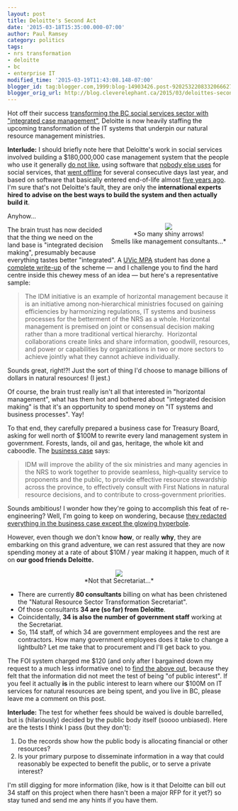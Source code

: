 ```yaml
---
layout: post
title: Deloitte's Second Act
date: '2015-03-18T15:35:00.000-07:00'
author: Paul Ramsey
category: politics
tags:
- nrs transformation
- deloitte
- bc
- enterprise IT
modified_time: '2015-03-19T11:43:08.148-07:00'
blogger_id: tag:blogger.com,1999:blog-14903426.post-9202532208332066627
blogger_orig_url: http://blog.cleverelephant.ca/2015/03/deloittes-second-act.html
---
```


Hot off their success [transforming the BC social services sector with "integrated case management"](/2012/06/more-icm.html), Deloitte is now heavily staffing the upcoming transformation of the IT systems that underpin our natural resource management ministries.

**Interlude:** I should briefly note here that Deloitte's work in social services involved building a $180,000,000 case management system that the people who use it generally [do not like](http://www.theglobeandmail.com/news/british-columbia/bc-child-services-hampered-by-deeply-flawed-computer-system/article21472981/), using software that [nobody else uses](http://www.vancouversun.com/life/alone+using+troubled+software+system+manage+child+welfare/10023345/story.html) for social services, that [went offline](http://www.vancouversun.com/technology/government+million+computer+system+just+work+with+video/9840193/story.html) for several consecutive days last year, and based on software that basically entered end-of-life almost [five years ago](http://en.wikipedia.org/wiki/Siebel_Systems#Key_dates). I'm sure that's not Deloitte's fault, they are only the **international experts hired to advise on the best ways to build the system and then actually build it**.

<div style="float: right; padding: 10px;"><p align="center"><img src="http://www.pwc.co.uk/en_uk/uk/assets/images/epm-decision-making.jpg"><br/>*So many shiny arrows!<br/>Smells like management consultants...*</p></div>

Anyhow...

The brain trust has now decided that the thing we need on the land base is "integrated decision making", presumably because everything tastes better "integrated". A [UVic MPA](http://www.uvic.ca/hsd/publicadmin/graduate/index.php) student has done a [complete write-up](https://dspace.library.uvic.ca:8443/bitstream/handle/1828/5038/Lesley_Valour_MPA_2013.pdf) of the scheme &mdash; and I challenge you to find the hard centre inside this chewey mess of an idea &mdash; but here's a representative sample:

> The IDM initiative is an example of horizontal management because it is an initiative among non‐hierarchical ministries focused on gaining efficiencies by harmonizing regulations, IT systems and business processes for the betterment of the NRS as a whole. Horizontal management is premised on joint or consensual decision making rather than a more traditional vertical hierarchy.  Horizontal collaborations create links and share information, goodwill, resources, and power or capabilities by organizations in two or more sectors to achieve jointly what they cannot achieve individually.  
    
Sounds great, right!?! Just the sort of thing I'd choose to manage billions of dollars in natural resources! (I jest.)

Of course, the brain trust really isn't all that interested in "horizontal management", what has them hot and bothered about "integrated decision making" is that it's an opportunity to spend money on "IT systems and business processes". Yay!

To that end, they carefully prepared a business case for Treasury Board, asking for well north of $100M to rewrite every land management system in government. Forests, lands, oil and gas, heritage, the whole kit and caboodle. The [business case](http://docs.openinfo.gov.bc.ca/D60134714A_Response_Package_FNR-2014-00169.PDF) says:

> IDM will improve the ability of the six ministries and many agencies in the NRS to work together to provide seamless, high‐quality service to proponents and the public, to provide effective resource stewardship across the province, to effectively consult with First Nations in natural resource decisions, and to contribute to cross‐government priorities. 

Sounds ambitious! I wonder how they're going to accomplish this feat of re-engineering? Well, I'm going to keep on wondering, because [they redacted everything in the business case except the glowing hyperbole](/2014/11/my-tax-dollars-at-work.html).

However, even though we don't know **how**, or really **why**, they are embarking on this grand adventure, we can rest assured that they are now spending money at a rate of about $10M / year making it happen, much of it on **our good friends Deloitte.**

<p align="center"><img src="https://espn.go.com/i/sportscentury/inline/secretariat.jpg"><br/>*Not that Secretariat...*</p>

* There are currently **80 consultants** billing on what has been christened the "Natural Resource Sector Transformation Secretariat".
* Of those consultants **34 are (so far) from Deloitte**.
* Coincidentally, **34 is also the number of government staff** working at the Secretariat.
* So, 114 staff, of which 34 are government employees and the rest are contractors. How many government employees does it take to change a lightbulb? Let me take that to procurement and I'll get back to you.

The FOI system charged me $120 (and only after I bargained down my request to a much less informative one) to [find the above out](http://docs.openinfo.gov.bc.ca/Response_Package_FNR-2014-50149.pdf), because they felt that the information did not meet the test of being "of public interest". If you feel it actually **is** in the public interest to learn where our $100M on IT services for natural resources are being spent, and you live in BC, please leave me a comment on this post.

**Interlude:** The test for whether fees should be waived is double barrelled, but is (hilariously) decided by the public body itself (soooo unbiased). Here are the tests I think I pass (but they don't):

1. Do the records show how the public body is allocating financial or other resources? 
2. Is your primary purpose to disseminate information in a way that could reasonably be expected to benefit the public, or to serve a private interest?

I'm still digging for more information (like, how is it that Deloitte can bill out 34 staff on this project when there hasn't been a major RFP for it yet?) so stay tuned and send me any hints if you have them.
